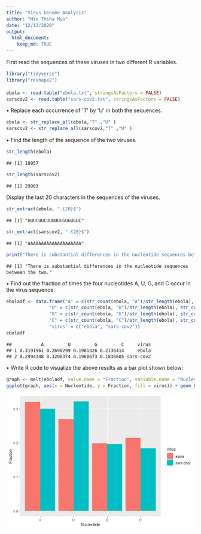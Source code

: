 ```yaml
---
title: "Virus Genome Analysis"
author: "Min Thiha Myo"
date: "12/13/2020"
output: 
  html_document:
    keep_md: TRUE
---
```




First read the sequences of these viruses in two different R variables. 


```r
library("tidyverse")
library("reshape2")

ebola <- read.table("ebola.txt", stringsAsFactors = FALSE)
sarscov2 <- read.table("sars-cov2.txt", stringsAsFactors = FALSE)
```
•	Replace each occurrence of 'T' by 'U' in both the sequences. 

```r
ebola <- str_replace_all(ebola,"T" ,"U" )  
sarscov2 <- str_replace_all(sarscov2,"T" ,"U" )
```
•	Find the length of the sequence of the two viruses.



```r
str_length(ebola)
```

```
## [1] 18957
```

```r
str_length(sarscov2)
```

```
## [1] 29903
```


Display the last 20 characters in the sequences of the viruses. 


```r
str_extract(ebola, ".{20}$")
```

```
## [1] "UUUCUUCUUUUUUGUGUGUC"
```

```r
str_extract(sarscov2, ".{20}$")
```

```
## [1] "AAAAAAAAAAAAAAAAAAAA"
```

```r
print("There is substantial differences in the nucleotide sequences between the two.")
```

```
## [1] "There is substantial differences in the nucleotide sequences between the two."
```

•	Find out the fraction of times the four nucleotides A, U, G, and C occur in the virus sequence. 


```r
eboladf <- data.frame("A" = c(str_count(ebola, "A")/str_length(ebola), str_count(sarscov2, "A")/str_length(sarscov2)),
                "U" = c(str_count(ebola, "U")/str_length(ebola), str_count(sarscov2, "U")/str_length(sarscov2)),
                "G" = c(str_count(ebola, "G")/str_length(ebola), str_count(sarscov2, "G")/str_length(sarscov2)),
                "C" = c(str_count(ebola, "C")/str_length(ebola), str_count(sarscov2, "C")/str_length(sarscov2)),
                "virus" = c("ebola", "sars-cov2"))
eboladf
```

```
##           A         U         G         C     virus
## 1 0.3191961 0.2690299 0.1981326 0.2136414     ebola
## 2 0.2994348 0.3208374 0.1960673 0.1836605 sars-cov2
```

•	Write R code to visualize the above results as a bar plot shown below:


```r
graph <- melt(eboladf, value.name = "Fraction", variable.name = "Nucleotide") #We use melt function
ggplot(graph, aes(x = Nucleotide, y = Fraction, fill = virus)) + geom_bar(stat = "identity", position = "dodge") 
```

![](README_figs/README-unnamed-chunk-6-1.png)<!-- -->


